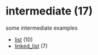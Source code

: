 # intermediate (17)
some intermediate examples

+ [list](list/README.md) (10)
+ [linked_list](linked_list/README.md) (7)
